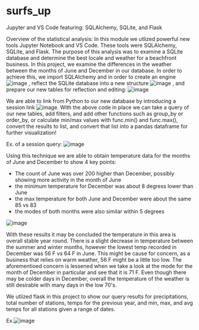 # surfs_up
Jupyter and VS Code featuring: SQLAlchemy, SQLite, and Flask

Overview of the statistical analysis:
In this module we utlized powerful new tools Jupyter Notebook and VS Code. These tools were SQLAlchemy, SQLite, and Flask. The purpose of this analysis was to examine a SQLite database and determine the best locale and weather for a beachfront business. In this project, we examine the differences in the weather between the months of June and December in our database. In order to achieve this, we import SQLAlchemy and in order to create an engine ![image](https://user-images.githubusercontent.com/99628763/158084807-a4383fed-6d94-444e-bd1a-fc1220a1820c.png)
, reflect the SQLite database into a new structure ![image](https://user-images.githubusercontent.com/99628763/158084848-1f4a03d3-4d37-4fd5-adcb-1f20437846ca.png)
, and prepare our new tables for reflection and editing: 
![image](https://user-images.githubusercontent.com/99628763/158084898-c6cf8c8d-3138-4723-a95b-a2a226c348e3.png)

We are able to link from Python to our new database by introducing a session link ![image](https://user-images.githubusercontent.com/99628763/158084959-451a7087-349e-4f23-ad6b-1ac73030410b.png). With the above code in place we can take a query of our new tables, add filters, and add other functions such as group_by or order_by, or calculate min/max values with func.min() and func.max(), convert the results to list, and convert that list into a pandas dataframe for further visualization!

Ex. of a session query: ![image](https://user-images.githubusercontent.com/99628763/158085212-81edbbb3-4e7a-442c-9d09-cc792cefd1a1.png)

Using this technique we are able to obtain temperature data for the months of June and December to show 4 key points:
<ul>
  <li>The count of June was over 200 higher than December, possibly showing more activity in the month of June</li>
  <li>the minimum temperature for December was about 8 degress lower than June</li>
  <li>the max temperature for both June and December were about the same 85 vs 83</li>
  <li>the modes of both months were also similar within 5 degrees</li>
</ul>

![image](https://user-images.githubusercontent.com/99628763/158086003-dd3c192a-891d-4895-8819-539c56dd669e.png)

With these results it may be concluded the temperature in this area is overall stable year round. There is a slight decrease in temperature between the summer and winter months, however the lowest temp recorded in December was 56 F vs 64 F in June. This might be cause for concern, as a business that relies on warm weather, 56 F might be a little too low. The aforementioed concern is lessened when we take a look at the mode for the month of December in particular and see that it is 71 F. Even though there may be colder days in December, overall the temperature of the weather is still desirable with many days in the low 70's.

We utlized flask in this project to show our query results for precipitations, total number of stations, temps for the previous year, and min, max, and avg temps for all stations given a range of dates.

Ex.![image](https://user-images.githubusercontent.com/99628763/158086851-df4803dc-ef85-45f4-9366-007329623026.png)


